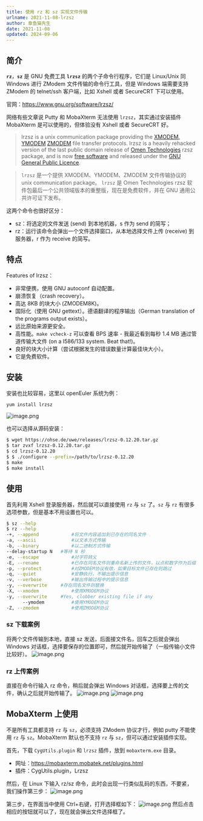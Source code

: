 ```yaml
---
title: 使用 rz 和 sz 实现文件传输
urlname: 2021-11-08-lrzsz
author: 章鱼猫先生
date: 2021-11-08
updated: 2024-09-06
---
```


## 简介

**`rz`**，**`sz`** 是 GNU 免费工具 **`lrzsz`** 的两个子命令行程序，它们是 Linux/Unix 同 Windows 进行 ZModem 文件传输的命令行工具，但是 Windows 端需要支持 ZModem 的 telnet/ssh 客户端，比如 Xshell 或者 SecureCRT 下可以使用。

官网：<https://www.gnu.org/software/lrzsz/>

网络有些文章说 Putty 和 MobaXterm 无法使用 `lrzsz`，其实通过安装插件 MobaXterm 是可以使用的，但体验没有 Xshell 或者 SecureCRT 好。

> lrzsz is a unix communication package providing the [XMODEM, YMODEM](ftp://ftp.std.com/obi/Standards/FileTransfer/YMODEM8.DOC.1.Z) [ZMODEM](http://www.easysw.com/~mike/serial/zmodem.html) file transfer protocols. lrzsz is a heavily rehacked version of the last public domain release of [Omen Technologies](http://www.omen.com/) rzsz package, and is now [free software](http://www.gnu.ai.mit.edu/philosophy/free-sw.html) and released under the [GNU General Public Licence](http://www.gnu.ai.mit.edu/copyleft/gpl.html).

> `lrzsz` 是一个提供 XMODEM、YMODEM、ZMODEM 文件传输协议的 unix communication package。 `lrzsz` 是 Omen Technologies rzsz 软件包最后一个公共领域版本的重整版，现在是免费软件，并在 GNU 通用公共许可证下发布。

这两个命令也很好区分：

- sz：将选定的文件发送 (send) 到本地机器，s 作为 send 的简写；
- rz：运行该命令会弹出一个文件选择窗口，从本地选择文件上传 (receive) 到服务器，r 作为 receive 的简写。

## 特点

Features of lrzsz：

- 非常便携，使用 GNU autoconf 自动配置。
- 崩溃恢复（crash recovery）。
- 高达 8KB 的块大小 (ZMODEM8K)。
- 国际化（使用 GNU gettext）。德语翻译的程序输出（German translation of the programs output exists）。
- 远比原始来源更安全。
- 高性能。`make vcheck-z` 可以查看 BPS 速率 - 我最近看到每秒 1.4 MB 通过管道传输大文件 (on a I586/133 system. Beat that!)。
- 良好的块大小计算（尝试根据发生的错误数量计算最佳块大小）。
- 它是免费软件。

## 安装

安装也比较容易，这里以 openEuler 系统为例：

```bash
yum install lrzsz
```

![image.png](https://shub.weiyan.tech/yuque/elog-cookbook-img/FgUXVx-PHdHqsZ8Au9A-lKk3Y6hI.png)

也可以选择从源码安装：

```bash
$ wget https://ohse.de/uwe/releases/lrzsz-0.12.20.tar.gz
$ tar zvxf lrzsz-0.12.20.tar.gz
$ cd lrzsz-0.12.20
$ $ ./configure --prefix=/path/to/lrzsz-0.12.20
$ make
$ make install
```

## 使用

首先利用 Xshell 登录服务器，然后就可以直接使用 `rz` 与 `sz` 了。`sz` 与 `rz` 有很多选项参数，但是基本不用设置也可以。

```bash
$ sz --help
$ rz --help
-+, --append			#将文件内容追加到已存在的同名文件
-a, --ascii				#以文本方式传输
-b, --binary			#以二进制方式传输
--delay-startup N	#等待 N 秒
-e, --escape			#对字符转义
-E, --rename			#已存在同名文件则重命名新上传的文件，以点和数字作为后缀
-p, --protect			#对ZMODEM协议有效，如果目标文件已存在则跳过
-q, --quiet				#安静执行，不输出提示信息
-v, --verbose			#输出传输过程中的提示信息
-y, --overwrite		#存在同名文件则替换
-X, --xmodem			#使用XMODEM协议
-y, --overwrite		#Yes, clobber existing file if any
 	  --ymodem			#使用YMODEM协议
-Z, --zmodem			#使用ZMODEM协议
```

### sz 下载案例

将两个文件传输到本地，直接 sz 发送，后面接文件名，回车之后就会弹出 Windows 对话框，选择要保存的位置即可，然后就开始传输了（一般传输小文件比较好）。
![image.png](https://shub.weiyan.tech/yuque/elog-cookbook-img/FmS5BFdZPqw2HzVYsTJWzeqYPT5_.png)

### rz 上传案例

直接在命令行输入 rz 命令，稍后就会弹出 Windows 对话框，选择要上传的文件，确认之后就开始传输了。
![image.png](https://shub.weiyan.tech/yuque/elog-cookbook-img/FrdDeUAQEyMJP5_7SEWZz4vAunp1.png)
![image.png](https://shub.weiyan.tech/yuque/elog-cookbook-img/FgyAQ4sZh3xxzFjemYlYGM8ZJSD0.png)

## MobaXterm 上使用

不是所有工具都支持 `rz` 与 `sz`，必须支持 ZModem 协议才行，例如 putty 不能使用 `rz` 与 `sz`。MobaXterm 默认也不支持 `rz` 与 `sz`，但可以通过安装插件实现。

首先，下载 `CygUtils.plugin` 和 `lrzsz` 插件，放到 `mobaxterm.exe` 目录。

- 网址：<https://mobaxterm.mobatek.net/plugins.html>
- 插件：CygUtils.plugin，Lrzsz

然后，在 Linux 下输入 rz/sz 命令，此时会出现一行类似乱码的东西，不要紧，我们操作第三步：
![image.png](https://shub.weiyan.tech/yuque/elog-cookbook-img/Fv5ofP0Sup6fwfbgGvlo5FiWcjvX.png)

第三步，在界面当中使用 Ctrl+右键，打开选择框如下：
![image.png](https://shub.weiyan.tech/yuque/elog-cookbook-img/FszKjyyYDT_74e11jPx55Z3EVJ4N.png)
然后点击相应的按钮就可以了，现在就会弹出文件选择框了。
